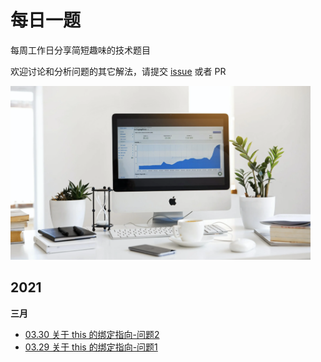 # 每日一题

每周工作日分享简短趣味的技术题目

欢迎讨论和分析问题的其它解法，请提交 [issue](https://github.com/live-learn/f2e/issues) 或者 PR

<img src="./image/pic.png" width="480" />

## 2021

**三月**

- [03.30 关于 this 的绑定指向-问题2](docs/2021/03/30.md)
- [03.29 关于 this 的绑定指向-问题1](docs/2021/03/29.md)



